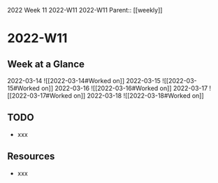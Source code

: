 2022 Week 11
2022-W11 2022-W11
Parent:: [[weekly]]

# 2022-W11

## Week at a Glance

2022-03-14
![[2022-03-14#Worked on]]
2022-03-15
![[2022-03-15#Worked on]]
2022-03-16
![[2022-03-16#Worked on]]
2022-03-17
![[2022-03-17#Worked on]]
2022-03-18
![[2022-03-18#Worked on]]

## TODO

- xxx

## Resources

- xxx


